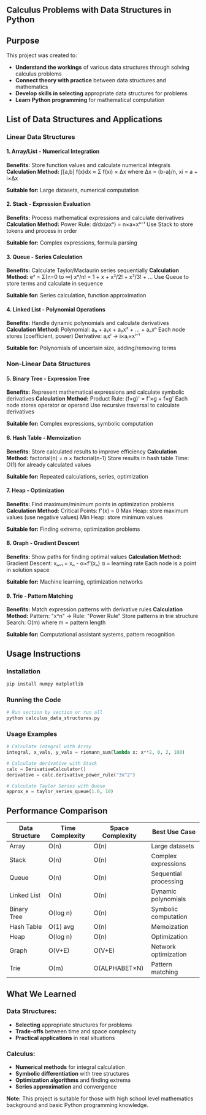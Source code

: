 ## Calculus Problems with Data Structures in Python

## Purpose
This project was created to:
- **Understand the workings** of various data structures through solving calculus problems
- **Connect theory with practice** between data structures and mathematics
- **Develop skills in selecting** appropriate data structures for problems
- **Learn Python programming** for mathematical computation

## List of Data Structures and Applications

### Linear Data Structures

#### 1. Array/List - Numerical Integration
**Benefits:** Store function values and calculate numerical integrals
**Calculation Method:**
∫[a,b] f(x)dx ≈ Σ f(xi) × Δx
where Δx = (b-a)/n, xi = a + i×Δx

**Suitable for:** Large datasets, numerical computation

#### 2. Stack - Expression Evaluation
**Benefits:** Process mathematical expressions and calculate derivatives
**Calculation Method:**
Power Rule: d/dx(axⁿ) = n×a×xⁿ⁻¹
Use Stack to store tokens and process in order

**Suitable for:** Complex expressions, formula parsing

#### 3. Queue - Series Calculation
**Benefits:** Calculate Taylor/Maclaurin series sequentially
**Calculation Method:**
eˣ = Σ(n=0 to ∞) xⁿ/n! = 1 + x + x²/2! + x³/3! + ...
Use Queue to store terms and calculate in sequence

**Suitable for:** Series calculation, function approximation

#### 4. Linked List - Polynomial Operations
**Benefits:** Handle dynamic polynomials and calculate derivatives
**Calculation Method:**
Polynomial: a₀ + a₁x + a₂x² + ... + aₙxⁿ
Each node stores (coefficient, power)
Derivative: aᵢxⁱ → i×aᵢ×xⁱ⁻¹

**Suitable for:** Polynomials of uncertain size, adding/removing terms

### Non-Linear Data Structures

#### 5. Binary Tree - Expression Tree
**Benefits:** Represent mathematical expressions and calculate symbolic derivatives
**Calculation Method:**
Product Rule: (f×g)' = f'×g + f×g'
Each node stores operator or operand
Use recursive traversal to calculate derivatives

**Suitable for:** Complex expressions, symbolic computation

#### 6. Hash Table - Memoization
**Benefits:** Store calculated results to improve efficiency
**Calculation Method:**
factorial(n) = n × factorial(n-1)
Store results in hash table
Time: O(1) for already calculated values

**Suitable for:** Repeated calculations, series, optimization

#### 7. Heap - Optimization
**Benefits:** Find maximum/minimum points in optimization problems
**Calculation Method:**
Critical Points: f'(x) = 0
Max Heap: store maximum values (use negative values)
Min Heap: store minimum values

**Suitable for:** Finding extrema, optimization problems

#### 8. Graph - Gradient Descent
**Benefits:** Show paths for finding optimal values
**Calculation Method:**
Gradient Descent: xₙ₊₁ = xₙ - α×f'(xₙ)
α = learning rate
Each node is a point in solution space

**Suitable for:** Machine learning, optimization networks

#### 9. Trie - Pattern Matching
**Benefits:** Match expression patterns with derivative rules
**Calculation Method:**
Pattern: "x^n" → Rule: "Power Rule"
Store patterns in trie structure
Search: O(m) where m = pattern length

**Suitable for:** Computational assistant systems, pattern recognition

## Usage Instructions

### Installation
```bash
pip install numpy matplotlib
```

### Running the Code
```python
# Run section by section or run all
python calculus_data_structures.py
```

### Usage Examples
```python
# Calculate integral with Array
integral, x_vals, y_vals = riemann_sum(lambda x: x**2, 0, 2, 100)

# Calculate derivative with Stack
calc = DerivativeCalculator()
derivative = calc.derivative_power_rule("3x^2")

# Calculate Taylor Series with Queue
approx_e = taylor_series_queue(1.0, 10)
```

## Performance Comparison

| Data Structure | Time Complexity | Space Complexity | Best Use Case |
|---|---|---|---|
| Array | O(n) | O(n) | Large datasets |
| Stack | O(n) | O(n) | Complex expressions |
| Queue | O(n) | O(n) | Sequential processing |
| Linked List | O(n) | O(n) | Dynamic polynomials |
| Binary Tree | O(log n) | O(n) | Symbolic computation |
| Hash Table | O(1) avg | O(n) | Memoization |
| Heap | O(log n) | O(n) | Optimization |
| Graph | O(V+E) | O(V+E) | Network optimization |
| Trie | O(m) | O(ALPHABET×N) | Pattern matching |

## What We Learned

### Data Structures:
- **Selecting** appropriate structures for problems
- **Trade-offs** between time and space complexity
- **Practical applications** in real situations

### Calculus:
- **Numerical methods** for integral calculation
- **Symbolic differentiation** with tree structures
- **Optimization algorithms** and finding extrema
- **Series approximation** and convergence

**Note:** This project is suitable for those with high school level mathematics background and basic Python programming knowledge.
